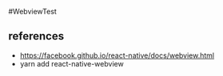 #WebviewTest

## references
- https://facebook.github.io/react-native/docs/webview.html
- yarn add react-native-webview
